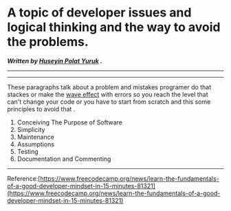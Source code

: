 # A topic of developer issues and logical thinking and the way to avoid the problems.

***Written by [Huseyin Polat Yuruk](https://www.freecodecamp.org/news/author/huseyin/) .***

-----------
------------------

These paragraphs talk about a problem and mistakes programer do that stackes or make the [wave effect](https://www.google.com/url?sa=i&url=https%3A%2F%2Ftwitter.com%2Fsood485%2Fstatus%2F1346799992988725248%3Flang%3Dfa&psig=AOvVaw1cE-3Sn0FZd9BfzTQ6LTpP&ust=1644269634210000&source=images&cd=vfe&ved=0CAsQjRxqFwoTCKj-pe6D7PUCFQAAAAAdAAAAABAS) with errors so you reach the level that can't change your code or you have to start from scratch and this some principles to avoid that .

1. Conceiving The Purpose of Software
2. Simplicity
3. Maintenance
4. Assumptions
5. Testing
6. Documentation and Commenting
 






 ---------------------

 Reference:[https://www.freecodecamp.org/news/learn-the-fundamentals-of-a-good-developer-mindset-in-15-minutes-81321](https://www.freecodecamp.org/news/learn-the-fundamentals-of-a-good-developer-mindset-in-15-minutes-81321)